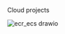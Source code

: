 Cloud projects

![ecr_ecs drawio](https://github.com/user-attachments/assets/35014504-ecbc-42e5-8c80-99c43e76d781)

